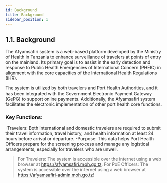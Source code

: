 ```yaml
---
id: Background
title: Background
sidebar_position: 1
---
```


## 1.1. Background

The Afyamsafiri system is a web-based platform developed by the Ministry of Health in Tanzania to enhance surveillance of travelers at points of entry on the mainland. Its primary goal is to assist in the early detection and response to Public Health Emergencies of International Concern (PHEIC) in alignment with the core capacities of the International Health Regulations (IHR).

The system is utilized by both travelers and Port Health Authorities, and it has been integrated with the Government Electronic Payment Gateway (GePG) to support online payments. Additionally, the Afyamsafiri system facilitates the electronic implementation of other port health core functions.

### Key Functions:

-Travelers: Both international and domestic travelers are required to submit their travel information, travel history, and health information at least 24 hours before arrival or departure.
  -Purpose: This data helps Port Health Officers prepare for the screening process and manage any logistical arrangements, especially for travelers who are unwell.

>For Travelers: The system is accessible over the internet using a web browser at https://afyamsafiri.moh.go.tz.
For PoE Officers: The system is accessible over the internet using a web browser at https://afyamsafiri-admin.moh.go.tz!
